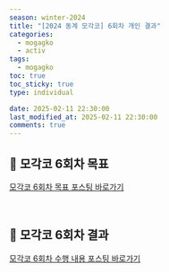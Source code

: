 ```yaml
---
season: winter-2024
title: "[2024 동계 모각코] 6회차 개인 결과"
categories:
  - mogagko
  - activ
tags:
  - mogagko
toc: true
toc_sticky: true
type: individual

date: 2025-02-11 22:30:00
last_modified_at: 2025-02-11 22:30:00
comments: true
---
```

## 📍 모각코 6회차 목표
[모각코 6회차 목표 포스팅 바로가기](https://clr4takeoff.github.io/mogagko/activ/2425-%EB%8F%99%EA%B3%84-%EB%AA%A8%EA%B0%81%EC%BD%94-6%ED%9A%8C%EC%B0%A8-%EB%AA%A9%ED%91%9C/)

<br>

## 📍 모각코 6회차 결과
[모각코 6회차 수행 내용 포스팅 바로가기](https://clr4takeoff.github.io/conference/HCI-KOREA-2025-%EA%B4%80%EC%8B%AC-%EC%97%B0%EA%B5%AC-%EC%84%A0%EC%A0%95/)

<br>
